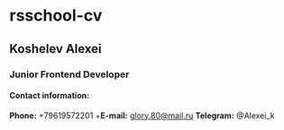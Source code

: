 # rsschool-cv
## Koshelev Alexei
### Junior Frontend Developer
#### Contact information:
**Phone:** +79619572201
+**E-mail:** glory.80@mail.ru
**Telegram:** @Alexei_k
